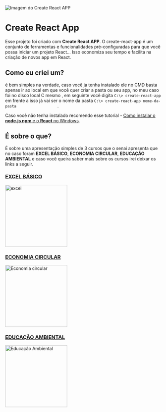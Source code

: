 <img src="https://user-images.githubusercontent.com/71887974/110981381-d4235700-8345-11eb-9d0b-4c5f07a7338d.png" alt="Imagem do Create React APP" />


# Create React App

Esse projeto foi criado com **Create React APP**. O create-react-app é um conjunto de ferramentas e funcionalidades pré-configuradas para que você possa iniciar um projeto React... Isso economiza seu tempo e facilita na criação de novos app em React.

## Como eu criei um?

é bem simples na verdade, caso você ja tenha instalado ele no CMD basta apenas ir ao local em que você quer criar a pasta ou seu app, no meu caso foi no disco local C mesmo , em seguinte você digita ``` C:\> create-react-app                ``` em frente a isso já vai ser o nome da pasta ``` C:\> create-react-app nome-da-pasta                   ``` .

Caso você não tenha instalado recomendo esse tutorial - [Como instalar o **node.js npm** e o **React** no Windows](https://www.devmedia.com.br/como-instalar-o-node-js-npm-e-o-react-no-windows/40329).

## É sobre o que?

É sobre uma apresentação simples de 3 cursos que o senai apresenta que no caso foram **EXCEL BÁSICO**, **ECONOMIA CIRCULAR**, **EDUCAÇÃO AMBIENTAL** e caso você queira saber mais sobre os cursos irei deixar os links a seguir.

### [EXCEL BÁSICO](https://suicobrasileira.sp.senai.br/curso/92632/115/excel-basico)
<img src="https://s2.glbimg.com/caJWl-XvrSgaNHs43wCc4VflPH0=/0x0:620x336/984x0/smart/filters:strip_icc()/s.glbimg.com/po/tt2/f/original/2018/05/24/excel-excel-kommentare-drucken-excel-vba-function-mehrere-rckgabewerte.jpg" alt="excel" width="200"/>

### [ECONOMIA CIRCULAR](https://suicobrasileira.sp.senai.br/curso/90950/115/economia-circular)
<img src="https://cdn4.ecycle.com.br/cache/images/2020-07/50-650-economia-circular-pb.jpg" alt="Economia circular" width="200"/>

### [EDUCAÇÃO AMBIENTAL](https://suicobrasileira.sp.senai.br/curso/78391/115/competencia-transversal-educacao-ambiental)
<img src="https://sinergiaengenharia.com.br/wp-content/uploads/2019/01/educacao-ambiental-sinergia-engenharia-de-meio-ambiente.png" alt="Educação Ambiental" width="200"/>
